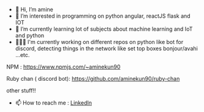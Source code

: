 - 👋 Hi, I’m amine
- 👀 I’m interested in programming on python angular, reactJS flask and IOT
- 🌱 I’m currently learning lot of subjects about machine learning and IoT and python
- 👨🏻‍💻 I'm currently working on different repos on python like bot for discord, detecting things in the network like set top boxes bonjour/avahi ...etc.

NPM : https://www.npmjs.com/~aminekun90

Ruby chan ( discord bot): https://github.com/aminekun90/ruby-chan

other stuff!!

- 📫 How to reach me : [LinkedIn](https://www.linkedin.com/in/amine-bouzahar/)
<!---
aminekun90/aminekun90 is a ✨ special ✨ repository because its `README.md` (this file) appears on your GitHub profile.
You can click the Preview link to take a look at your changes.
--->
